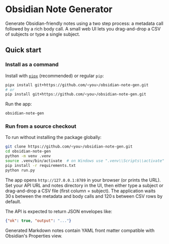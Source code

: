 # Obsidian Note Generator

Generate Obsidian-friendly notes using a two step process: a metadata call
followed by a rich body call. A small web UI lets you drag-and-drop a CSV of
subjects or type a single subject.

## Quick start

### Install as a command

Install with [`pipx`](https://pypa.github.io/pipx/) (recommended) or regular `pip`:

```bash
pipx install git+https://github.com/<you>/obsidian-note-gen.git
# or
pip install git+https://github.com/<you>/obsidian-note-gen.git
```

Run the app:

```bash
obsidian-note-gen
```

### Run from a source checkout

To run without installing the package globally:

```bash
git clone https://github.com/<you>/obsidian-note-gen.git
cd obsidian-note-gen
python -m venv .venv
source .venv/bin/activate  # on Windows use ".venv\\Scripts\\activate"
pip install -r requirements.txt
python run.py
```

The app opens `http://127.0.0.1:8789` in your browser (or prints the URL). Set your
API URL and notes directory in the UI, then either type a subject or
drag-and-drop a CSV file (first column = subject). The application waits 30 s
between the metadata and body calls and 120 s between CSV rows by default.

The API is expected to return JSON envelopes like:

```json
{"ok": true, "output": "..."}
```

Generated Markdown notes contain YAML front matter compatible with
Obsidian's Properties view.

